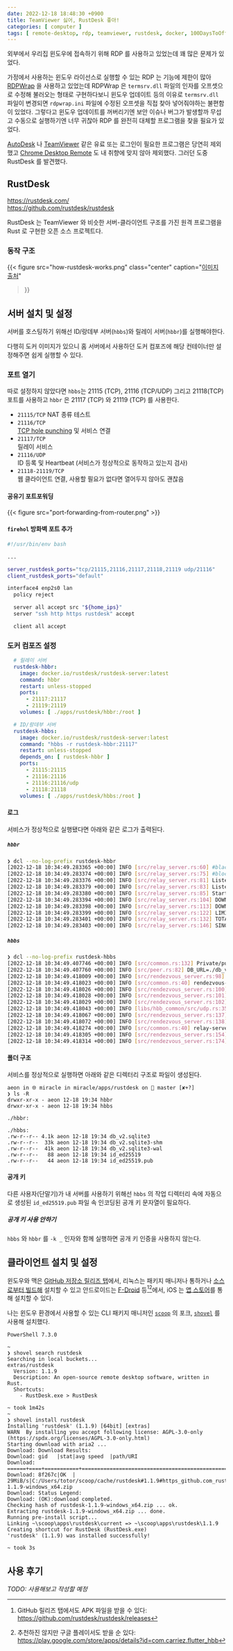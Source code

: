 ```yaml
---
date: 2022-12-18 18:48:30 +0900
title: TeamViewer 싫어, RustDesk 좋아!
categories: [ computer ]
tags: [ remote-desktop, rdp, teamviewer, rustdesk, docker, 100DaysToOffload ]
---
```


외부에서 우리집 윈도우에 접속하기 위해 RDP 를 사용하고 있었는데 꽤 많은 문제가 있었다.

가정에서 사용하는 윈도우 라이선스로 실행할 수 있는 RDP 는 기능에 제한이 많아 [RDPWrap](https://github.com/stascorp/rdpwrap) 을 사용하고 있었는데 RDPWrap 은 `termsrv.dll` 파일의 인자를 오프셋으로 수정해 불러오는 형태로 구현하다보니 윈도우 업데이트 등의 이유로 `termsrv.dll` 파일이 변경되면 `rdpwrap.ini` 파일에 수정된 오프셋을 직접 찾아 넣어줘야하는 불편함이 있었다. 그렇다고 윈도우 업데이트를 꺼버리기엔 보안 이슈나 버그가 발생할까 무섭고 수동으로 실행하기엔 너무 귀찮아 RDP 를 완전히 대체할 프로그램을 찾을 필요가 있었다.

[AutoDesk](https://anydesk.com) 나 [TeamViewer](https://www.teamviewer.com) 같은 유료 또는 로그인이 필요한 프로그램은 당연히 제외했고 [Chrome Desktop Remote](https://remotedesktop.google.com/) 도 내 취향에 맞지 않아 제외했다. 그러던 도중 RustDesk 를 발견했다.

## RustDesk
<https://rustdesk.com/>  
<https://github.com/rustdesk/rustdesk>

RustDesk 는 TeamViewer 와 비슷한 서버-클라이언트 구조를 가진 원격 프로그램을 Rust 로 구현한 오픈 소스 프로젝트다.


### 동작 구조
{{< figure 
  src="how-rustdesk-works.png"
  class="center"
  caption="[이미지 출처](https://github.com/rustdesk/rustdesk/issues/594#issuecomment-1148133777)"
>}}


## 서버 설치 및 설정
서버를 호스팅하기 위해선 ID/랑데부 서버(`hbbs`)와 릴레이 서버(`hbbr`)를 실행해야한다.

다행히 도커 이미지가 있으니 홈 서버에서 사용하던 도커 컴포즈에 해당 컨테이너만 설정해주면 쉽게 실행할 수 있다.


### 포트 열기

따로 설정하지 않았다면 `hbbs`는 21115 (TCP), 21116 (TCP/UDP) 그리고 21118(TCP) 포트를 사용하고 `hbbr` 은 21117 (TCP) 와 21119 (TCP) 를 사용한다. 

- `21115/TCP`
  NAT 종류 테스트
- `21116/TCP`  
  [TCP hole punching](https://en.wikipedia.org/wiki/TCP_hole_punching) 및 서비스 연결
- `21117/TCP`  
  릴레이 서비스
- `21116/UDP`  
  ID 등록 및 Heartbeat (서비스가 정상적으로 동작하고 있는지 검사)
- `21118-21119/TCP`  
  웹 클라이언트 연결, 사용할 필요가 없다면 열어두지 않아도 괜찮음


#### 공유기 포트포워딩
{{< figure src="port-forwarding-from-router.png" >}}


#### `firehol` 방화벽 포트 추가
```sh
#!/usr/bin/env bash

...

server_rustdesk_ports="tcp/21115,21116,21117,21118,21119 udp/21116"
client_rustdesk_ports="default"

interface4 enp2s0 lan
  policy reject

  server all accept src "${home_ips}"
  server "ssh http https rustdesk" accept

  client all accept
```


### 도커 컴포즈 설정
```yaml
  # 릴레이 서버
  rustdesk-hbbr:
    image: docker.io/rustdesk/rustdesk-server:latest
    command: hbbr
    restart: unless-stopped
    ports:
      - 21117:21117
      - 21119:21119
    volumes: [ ./apps/rustdesk/hbbr:/root ]

  # ID/랑데부 서버
  rustdesk-hbbs:
    image: docker.io/rustdesk/rustdesk-server:latest
    command: "hbbs -r rustdesk-hbbr:21117"
    restart: unless-stopped
    depends_on: [ rustdesk-hbbr ]
    ports:
      - 21115:21115
      - 21116:21116
      - 21116:21116/udp
      - 21118:21118
    volumes: [ ./apps/rustdesk/hbbs:/root ]
```


#### 로그
서비스가 정상적으로 실행됐다면 아래와 같은 로그가 출력된다.


##### `hbbr`
```sh
❯ dcl --no-log-prefix rustdesk-hbbr
[2022-12-18 10:34:49.283365 +00:00] INFO [src/relay_server.rs:60] #blacklist(blacklist.txt): 0
[2022-12-18 10:34:49.283374 +00:00] INFO [src/relay_server.rs:75] #blocklist(blocklist.txt): 0
[2022-12-18 10:34:49.283376 +00:00] INFO [src/relay_server.rs:81] Listening on tcp 0.0.0.0:21117
[2022-12-18 10:34:49.283379 +00:00] INFO [src/relay_server.rs:83] Listening on websocket 0.0.0.0:21119
[2022-12-18 10:34:49.283380 +00:00] INFO [src/relay_server.rs:85] Start
[2022-12-18 10:34:49.283394 +00:00] INFO [src/relay_server.rs:104] DOWNGRADE_THRESHOLD: 0.66
[2022-12-18 10:34:49.283398 +00:00] INFO [src/relay_server.rs:113] DOWNGRADE_START_CHECK: 1800s
[2022-12-18 10:34:49.283399 +00:00] INFO [src/relay_server.rs:122] LIMIT_SPEED: 4Mb/s
[2022-12-18 10:34:49.283401 +00:00] INFO [src/relay_server.rs:132] TOTAL_BANDWIDTH: 1024Mb/s
[2022-12-18 10:34:49.283403 +00:00] INFO [src/relay_server.rs:146] SINGLE_BANDWIDTH: 16Mb/s
```


##### `hbbs`
```sh
❯ dcl --no-log-prefix rustdesk-hbbs
[2022-12-18 10:34:49.407746 +00:00] INFO [src/common.rs:132] Private/public key written to id_ed25519/id_ed25519.pub
[2022-12-18 10:34:49.407760 +00:00] INFO [src/peer.rs:82] DB_URL=./db_v2.sqlite3
[2022-12-18 10:34:49.418009 +00:00] INFO [src/rendezvous_server.rs:98] serial=0
[2022-12-18 10:34:49.418023 +00:00] INFO [src/common.rs:40] rendezvous-servers=[]
[2022-12-18 10:34:49.418026 +00:00] INFO [src/rendezvous_server.rs:100] Listening on tcp/udp 0.0.0.0:21116
[2022-12-18 10:34:49.418028 +00:00] INFO [src/rendezvous_server.rs:101] Listening on tcp 0.0.0.0:21115, extra port for NAT test
[2022-12-18 10:34:49.418029 +00:00] INFO [src/rendezvous_server.rs:102] Listening on websocket 0.0.0.0:21118
[2022-12-18 10:34:49.418043 +00:00] INFO [libs/hbb_common/src/udp.rs:35] Receive buf size of udp 0.0.0.0:21116: Ok(212992)
[2022-12-18 10:34:49.418067 +00:00] INFO [src/rendezvous_server.rs:137] mask: None
[2022-12-18 10:34:49.418072 +00:00] INFO [src/rendezvous_server.rs:138] local-ip: ""
[2022-12-18 10:34:49.418274 +00:00] INFO [src/common.rs:40] relay-servers=["rustdesk-hbbr:21117"]
[2022-12-18 10:34:49.418305 +00:00] INFO [src/rendezvous_server.rs:154] ALWAYS_USE_RELAY=N
[2022-12-18 10:34:49.418314 +00:00] INFO [src/rendezvous_server.rs:174] Start
```


#### 폴더 구조
서비스를 정상적으로 실행하면 아래와 같은 디렉터리 구조로 파일이 생성된다.


```
aeon in 🌐 miracle in miracle/apps/rustdesk on  master [✘+?]
❯ ls -R
drwxr-xr-x - aeon 12-18 19:34 hbbr
drwxr-xr-x - aeon 12-18 19:34 hbbs

./hbbr:

./hbbs:
.rw-r--r-- 4.1k aeon 12-18 19:34 db_v2.sqlite3
.rw-r--r--  33k aeon 12-18 19:34 db_v2.sqlite3-shm
.rw-r--r--  41k aeon 12-18 19:34 db_v2.sqlite3-wal
.rw-r--r--   88 aeon 12-18 19:34 id_ed25519
.rw-r--r--   44 aeon 12-18 19:34 id_ed25519.pub
```


#### 공개 키
다른 사용자(단말기)가 내 서버를 사용하기 위해선 `hbbs` 의 작업 디렉터리 속에 자동으로 생성된 `id_ed25519.pub` 파일 속 인코딩된 공개 키 문자열이 필요하다.


##### 공개 키 사용 안하기
`hbbs` 와 `hbbr` 를  `-k _` 인자와 함께 실행하면 공개 키 인증을 사용하지 않는다.


## 클라이언트 설치 및 설정
윈도우와 맥은 [GitHub 저장소 릴리즈 탭](https://github.com/rustdesk/rustdesk/releases)에서, 리눅스는 패키지 매니저나 통하거나 [소스로부터 빌드해](https://github.com/rustdesk/rustdesk#build) 설치할 수 있고 안드로이드는 [F-Droid](https://f-droid.org/packages/com.carriez.flutter_hbb/) 등[^rustdesk-android-client-from-github-release][^rustdesk-android-client-from-google-play]에서, iOS 는 [앱 스토어](https://apps.apple.com/app/rustdesk-remote-desktop/id1581225015)를 통해 설치할 수 있다.

[^rustdesk-android-client-from-github-release]: GitHub 릴리즈 탭에서도 APK 파일을 받을 수 있다: <https://github.com/rustdesk/rustdesk/releases>
[^rustdesk-android-client-from-google-play]: 추천하진 않지만 구글 플레이서도 받을 순 있다: <https://play.google.com/store/apps/details?id=com.carriez.flutter_hbb>

나는 윈도우 환경에서 사용할 수 있는 CLI 패키지 매니저인 [`scoop`](https://github.com/ScoopInstaller/Scoop) 의 포크, [`shovel`](https://github.com/Ash258/Scoop-Core) 를 사용해 설치했다.

```
PowerShell 7.3.0

~
❯ shovel search rustdesk
Searching in local buckets...
extras/rustdesk
  Version: 1.1.9
  Description: An open-source remote desktop software, written in Rust.
  Shortcuts:
    - RustDesk.exe > RustDesk

~ took 1m42s
~
❯ shovel install rustdesk
Installing 'rustdesk' (1.1.9) [64bit] [extras]
WARN  By installing you accept following license: AGPL-3.0-only (https://spdx.org/licenses/AGPL-3.0-only.html)
Starting download with aria2 ...
Download: Download Results:
Download: gid   |stat|avg speed  |path/URI
Download: ======+====+===========+=======================================================
Download: 8f267c|OK  |    29MiB/s|C:/Users/totor/scoop/cache/rustdesk#1.1.9#https_github.com_rustdesk_rustdesk_releases_download_1.1.9_rustdesk-1.1.9-windows_x64.zip
Download: Status Legend:
Download: (OK):download completed.
Checking hash of rustdesk-1.1.9-windows_x64.zip ... ok.
Extracting rustdesk-1.1.9-windows_x64.zip ... done.
Running pre-install script...
Linking ~\scoop\apps\rustdesk\current => ~\scoop\apps\rustdesk\1.1.9
Creating shortcut for RustDesk (RustDesk.exe)
'rustdesk' (1.1.9) was installed successfully!

~ took 3s
```

## 사용 후기
*TODO: 사용해보고 작성할 예정*